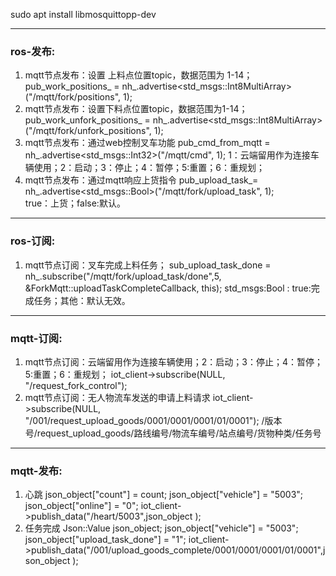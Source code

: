 sudo apt install libmosquittopp-dev

------
### ros-发布:
1. mqtt节点发布：设置 上料点位置topic，数据范围为 1-14；
    pub_work_positions_ = nh_.advertise<std_msgs::Int8MultiArray>("/mqtt/fork/positions", 1);  
2. mqtt节点发布：设置下料点位置topic，数据范围为1-14；
    pub_work_unfork_positions_ = nh_.advertise<std_msgs::Int8MultiArray>("/mqtt/fork/unfork_positions", 1);  
3. mqtt节点发布：通过web控制叉车功能
    pub_cmd_from_mqtt        = nh_.advertise<std_msgs::Int32>("/mqtt/cmd", 1); 
    1：云端留用作为连接车辆使用；2：启动；3：停止；4：暂停；5:重置；6：重规划；
4. mqtt节点发布：通过mqtt响应上货指令
    pub_upload_task_= nh_.advertise<std_msgs::Bool>("/mqtt/fork/upload_task", 1);  
    true：上货；false:默认。
    


------
### ros-订阅:
1. mqtt节点订阅：叉车完成上料任务；
    sub_upload_task_done = nh_.subscribe("/mqtt/fork/upload_task/done",5, &ForkMqtt::uploadTaskCompleteCallback, this);
    std_msgs:Bool : true:完成任务；其他：默认无效。
------
### mqtt-订阅:
1. mqtt节点订阅：云端留用作为连接车辆使用；2：启动；3：停止；4：暂停；5:重置；6：重规划；
    iot_client->subscribe(NULL, "/request_fork_control");
2. mqtt节点订阅：无人物流车发送的申请上料请求
    iot_client->subscribe(NULL, "/001/request_upload_goods/0001/0001/0001/01/0001");
    /版本号/request_upload_goods/路线编号/物流车编号/站点编号/货物种类/任务号
------
### mqtt-发布:
1.    心跳
         json_object["count"]       = count;
        json_object["vehicle"]       = "5003";
        json_object["online"]       = "0";
        iot_client->publish_data("/heart/5003",json_object );
2. 任务完成
        Json::Value json_object;
        json_object["vehicle"]       = "5003";
        json_object["upload_task_done"]       = "1";
        iot_client->publish_data("/001/upload_goods_complete/0001/0001/0001/01/0001",json_object );

